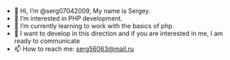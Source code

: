 - 👋 Hi, I’m @serg07042009, My name is Sergey.
- 👀 I’m interested in PHP development.
- 🌱 I’m currently learning to work with the basics of php.
- 💞️ I want to develop in this direction and if you are interested in me, I am ready to communicate
- 📫 How to reach me: serg56063@mail.ru

<!---
serg07042009/serg07042009 is a ✨ special ✨ repository because its `README.md` (this file) appears on your GitHub profile.
You can click the Preview link to take a look at your changes.
--->
